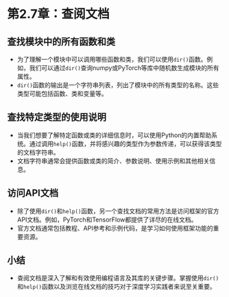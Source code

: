 # 第2.7章：查阅文档

## 查找模块中的所有函数和类
- 为了理解一个模块中可以调用哪些函数和类，我们可以使用`dir()`函数。例如，我们可以通过`dir()`查询numpy或PyTorch等库中随机数生成模块的所有属性。
- `dir()`函数的输出是一个字符串列表，列出了模块中的所有类型的名称。这些类型可能包括函数、类和变量等。

## 查找特定类型的使用说明
- 当我们想要了解特定函数或类的详细信息时，可以使用Python的内置帮助系统。通过调用`help()`函数，并将感兴趣的类型作为参数传递，可以获得该类型的文档字符串。
- 文档字符串通常会提供函数或类的简介、参数说明、使用示例和其他相关信息。

## 访问API文档
- 除了使用`dir()`和`help()`函数，另一个查找文档的常用方法是访问框架的官方API文档。例如，PyTorch和TensorFlow都提供了详尽的在线文档。
- 官方文档通常包括教程、API参考和示例代码，是学习如何使用框架功能的重要资源。

## 小结
- 查阅文档是深入了解和有效使用编程语言及其库的关键步骤。掌握使用`dir()`和`help()`函数以及浏览在线文档的技巧对于深度学习实践者来说至关重要。